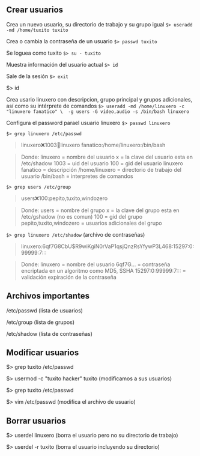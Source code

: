 ## Crear usuarios ##

Crea un nuevo usuario, su directorio de trabajo y su grupo igual 
`$> useradd -md /home/tuxito tuxito` 

Crea o cambia la contraseña de un usuario 
`$> passwd tuxito` 

Se loguea como tuxito 
`$> su - tuxito` 

Muestra información del usuario actual 
`$> id` 

Sale de la sesión 
`$> exit` 

$> id 

Crea usario linuxero con descripcion, grupo principal y grupos adicionales, así como su intérprete de comandos 
`$> useradd -md /home/linuxero -c "linuxero fanatico" \ 
-g users -G video,audio -s /bin/bash linuxero` 

Configura el password parael usuario linuxero
`$> passwd linuxero` 

`$> grep linuxero /etc/passwd` 
 > linuxero:x:1003:100:linuxero fanatico:/home/linuxero:/bin/bash

> Donde: linuxero = nombre del usuario 
> x = la clave del usuario esta en /etc/shadow 
> 1003 = uid del usuario 
> 100 = gid del usuario 
> linuxero fanatico = descripción 
> /home/linuxero = directorio de trabajo del usuario 
> /bin/bash = interpretes de comandos 

`$> grep users /etc/group` 
> users:x:100:pepito,tuxito,windozero 

> Donde: users = nombre del grupo 
> x = la clave del grupo esta en /etc/gshadow (no es comun) 
> 100 = gid del grupo 
> pepito,tuxito,windozero = usuarios adicionales del grupo 

`$> grep linuxero /etc/shadow` (archivo de contraseñas) 
> linuxero:$6$qf7G8CbU$R9wiKgiN0rVaP1qsjQnzRsYfywP3L468:15297:0:99999:7::: 

> Donde: linuxero = nombre del usuario 
> $6$qf7G... = contraseña encriptada en un algoritmo como MD5, SSHA 
> 15297:0:99999:7::: = validación expiración de la contraseña 

## Archivos importantes ##

/etc/passwd (lista de usuarios) 

/etc/group (lista de grupos)

/etc/shadow (lista de contraseñas) 

## Modificar usuarios ##

$> grep tuxito /etc/passwd 

$> usermod -c "tuxito hacker" 
tuxito (modificamos a sus usuarios) 

$> grep tuxito /etc/passwd 

$> vim /etc/passwd (modifica el archivo de usuario) 

## Borrar usuarios ##

$> userdel linuxero (borra el usuario pero no su directorio de trabajo) 

$> userdel -r tuxito (borra el usuario incluyendo su directorio)
